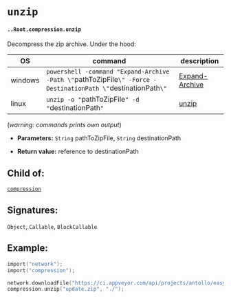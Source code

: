 # `unzip`

#### `..Root.compression.unzip`

Decompress the zip archive. Under the hood:

| OS      | command                                                                                                       | description      |
|---------|---------------------------------------------------------------------------------------------------------------|------------------|
| windows | `powershell -command "Expand-Archive -Path \"`pathToZipFile`\" -Force -DestinationPath \"`destinationPath`\"` | [Expand-Archive] |
| linux   | `unzip -o "`pathToZipFile`" -d "`destinationPath`"`                                                           | [unzip]          |

[Expand-Archive]:https://docs.microsoft.com/en-us/powershell/module/microsoft.powershell.archive/expand-archive?view=powershell-6
[unzip]:https://linux.die.net/man/1/unzip

(_warning: commands prints own output_)

* **Parameters:** `String` pathToZipFile, `String` destinationPath

* **Return value:** reference to destinationPath

## Child of:

[`compression`](docs..Root.compression.md)

## Signatures:

`Object`, `Callable`, `BlockCallable`

## Example:

```c
import("network");
import("compression");

network.downloadFile("https://ci.appveyor.com/api/projects/antollo/easypt/artifacts/artifacts.zip?branch=master&job=Image%3A%20Visual%20Studio%202017", "update.zip");
compression.unzip("update.zip", "./");
```